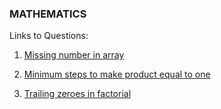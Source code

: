 ### MATHEMATICS

Links to Questions:

1. [Missing number in array](https://practice.geeksforgeeks.org/problems/missing-number-in-array1416/1#)

2. [Minimum steps to make product equal to one](https://practice.geeksforgeeks.org/problems/minimum-steps-to-make-product-equal-to-one/1/)

3. [Trailing zeroes in factorial](https://practice.geeksforgeeks.org/problems/trailing-zeroes-in-factorial5134/1)


